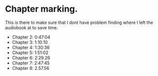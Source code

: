# Chapter marking.

This is there to make sure that I dont have problem finding where I left the audiobook at to save time.

- Chapter 2: 0:47:04
- Chapter 3: 1:10:10
- Chapter 4: 1:30:36
- Chapter 5: 1:51:02
- Chapter 6: 2:29.26
- Chapter 7: 2:47:45
- Chapter 8: 2.57.56